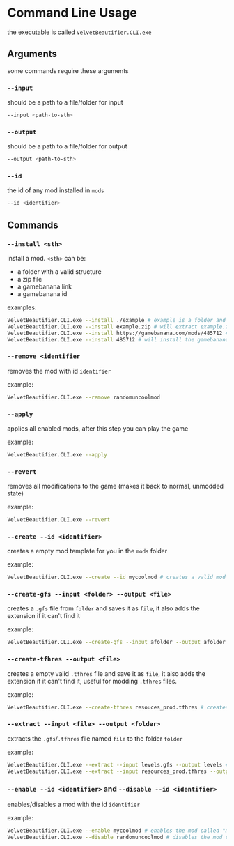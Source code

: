 # Command Line Usage

the executable is called `VelvetBeautifier.CLI.exe`

## Arguments

some commands require these arguments

### `--input`

should be a path to a file/folder for input

```sh
--input <path-to-sth>
```

### `--output`

should be a path to a file/folder for output

```sh
--output <path-to-sth>
```

### `--id`

the id of any mod installed in `mods`

```sh
--id <identifier>
```

## Commands

### `--install <sth>`

install a mod. `<sth>` can be:

- a folder with a valid structure
- a zip file
- a gamebanana link
- a gamebanana id

examples:

```sh
VelvetBeautifier.CLI.exe --install ./example # example is a folder and has a valid mod structure
VelvetBeautifier.CLI.exe --install example.zip # will extract example.zip and install it as a folder
VelvetBeautifier.CLI.exe --install https://gamebanana.com/mods/485712 # will isntall the gamebanana from that url
VelvetBeautifier.CLI.exe --install 485712 # will install the gamebanana mod with id 485712
```

### `--remove <identifier`

removes the mod with id `identifier`

example:

```sh
VelvetBeautifier.CLI.exe --remove randomuncoolmod
```

### `--apply`

applies all enabled mods, after this step you can play the game

example:

```sh
VelvetBeautifier.CLI.exe --apply
```

### `--revert`

removes all modifications to the game (makes it back to normal, unmodded state)

example:

```sh
VelvetBeautifier.CLI.exe --revert
```

### `--create --id <identifier>`

creates a empty mod template for you in the `mods` folder

example:

```sh
VelvetBeautifier.CLI.exe --create --id mycoolmod # creates a valid mod called "mycoolmod" in mods (mods/mycoolmod)
```

### `--create-gfs --input <folder> --output <file>`

creates a `.gfs` file from `folder` and saves it as `file`, it also adds the extension if it can't find it

example:

```sh
VelvetBeautifier.CLI.exe --create-gfs --input afolder --output afolder.gfs
```

### `--create-tfhres --output <file>`

creates a empty valid `.tfhres` file and save it as `file`, it also adds the extension if it can't find it, useful for modding `.tfhres` files.

example:

```sh
VelvetBeautifier.CLI.exe --create-tfhres resouces_prod.tfhres # creates this .tfhres file so we can modify it
```

### `--extract --input <file> --output <folder>`

extracts the `.gfs`/`.tfhres` file named `file` to the folder `folder`

example:

```sh
VelvetBeautifier.CLI.exe --extract --input levels.gfs --output levels # extracts a .gfs file
VelvetBeautifier.CLI.exe --extract --input resources_prod.tfhres --output resources_prod # extracts a .tfhres file
```

### `--enable --id <identifier>` and `--disable --id <identifier>`

enables/disables a mod with the id `identifier`

example:

```sh
VelvetBeautifier.CLI.exe --enable mycoolmod # enables the mod called "mycoolmod"
VelvetBeautifier.CLI.exe --disable randomuncoolmod # disables the mod called "randomuncoolmod"
```
